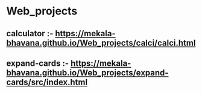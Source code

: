 # Web_projects
## calculator :- https://mekala-bhavana.github.io/Web_projects/calci/calci.html
## expand-cards :- https://mekala-bhavana.github.io/Web_projects/expand-cards/src/index.html
